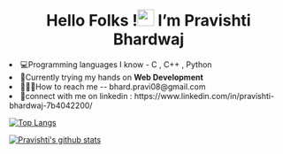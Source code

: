 <h1 align="center"><b>Hello Folks !<img src="https://raw.githubusercontent.com/MartinHeinz/MartinHeinz/master/wave.gif" width="30px"> I’m Pravishti Bhardwaj</b></h1>
<li>💻Programming languages I know - C , C++ , Python
<li>🌱Currently trying my hands on <b>Web Development</b></li>
<li>👩🏻‍💻How to reach me -- bhard.pravi08@gmail.com
<li>🚀connect with me on linkedin : https://www.linkedin.com/in/pravishti-bhardwaj-7b4042200/


[![Top Langs](https://github-readme-stats.vercel.app/api/top-langs/?username=pravishtibhardwaj)](https://github.com/anuraghazra/github-readme-stats)

[![Pravishti's github stats](https://github-readme-stats.vercel.app/api?username=pravishtibhardwaj&count_private=true&show_icons=true&theme=radical&hide_rank=false)](https://github.com/anuraghazra/github-readme-stats)
<!---
pravishtibhardwaj/pravishtibhardwaj is a ✨ special ✨ repository because its `README.md` (this file) appears on your GitHub profile.

<p><img align="center" src="https://github-readme-streak-stats.herokuapp.com/?user=pravishtibhardwaj&" alt="pravishtibhardwaj" /></p>  
You can click the Preview link to take a look at your changes.
--->  
  
